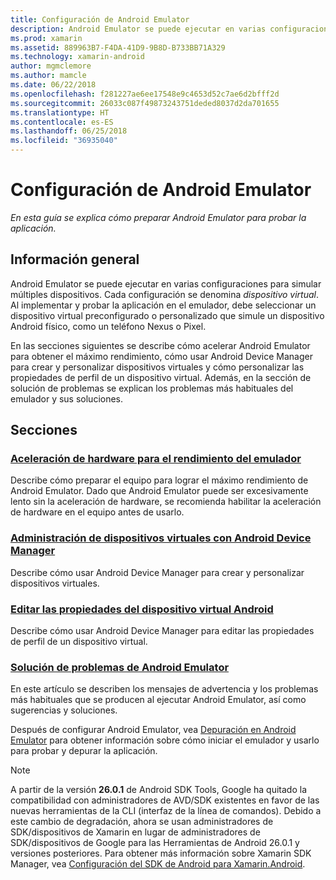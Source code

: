 ```yaml
---
title: Configuración de Android Emulator
description: Android Emulator se puede ejecutar en varias configuraciones para simular múltiples dispositivos. En esta guía se explica cómo preparar Android Emulator para probar la aplicación.
ms.prod: xamarin
ms.assetid: 889963B7-F4DA-41D9-9B8D-B733BB71A329
ms.technology: xamarin-android
author: mgmclemore
ms.author: mamcle
ms.date: 06/22/2018
ms.openlocfilehash: f281227ae6ee17548e9c4653d52c7ae6d2bfff2d
ms.sourcegitcommit: 26033c087f49873243751deded8037d2da701655
ms.translationtype: HT
ms.contentlocale: es-ES
ms.lasthandoff: 06/25/2018
ms.locfileid: "36935040"
---
```

# <a name="android-emulator-setup"></a>Configuración de Android Emulator

_En esta guía se explica cómo preparar Android Emulator para probar la aplicación._


## <a name="overview"></a>Información general

Android Emulator se puede ejecutar en varias configuraciones para simular múltiples dispositivos. Cada configuración se denomina _dispositivo virtual_. Al implementar y probar la aplicación en el emulador, debe seleccionar un dispositivo virtual preconfigurado o personalizado que simule un dispositivo Android físico, como un teléfono Nexus o Pixel.

En las secciones siguientes se describe cómo acelerar Android Emulator para obtener el máximo rendimiento, cómo usar Android Device Manager para crear y personalizar dispositivos virtuales y cómo personalizar las propiedades de perfil de un dispositivo virtual. Además, en la sección de solución de problemas se explican los problemas más habituales del emulador y sus soluciones.

## <a name="sections"></a>Secciones

### <a name="hardware-acceleration-for-emulator-performanceandroidget-startedinstallationandroid-emulatorhardware-accelerationmd"></a>[Aceleración de hardware para el rendimiento del emulador](~/android/get-started/installation/android-emulator/hardware-acceleration.md)

Describe cómo preparar el equipo para lograr el máximo rendimiento de Android Emulator.
Dado que Android Emulator puede ser excesivamente lento sin la aceleración de hardware, se recomienda habilitar la aceleración de hardware en el equipo antes de usarlo.

### <a name="managing-virtual-devices-with-the-android-device-managerandroidget-startedinstallationandroid-emulatordevice-managermd"></a>[Administración de dispositivos virtuales con Android Device Manager](~/android/get-started/installation/android-emulator/device-manager.md)

Describe cómo usar Android Device Manager para crear y personalizar dispositivos virtuales.

### <a name="editing-android-virtual-device-propertiesandroidget-startedinstallationandroid-emulatordevice-propertiesmd"></a>[Editar las propiedades del dispositivo virtual Android](~/android/get-started/installation/android-emulator/device-properties.md)

Describe cómo usar Android Device Manager para editar las propiedades de perfil de un dispositivo virtual.

### <a name="android-emulator-troubleshootingandroidget-startedinstallationandroid-emulatortroubleshootingmd"></a>[Solución de problemas de Android Emulator](~/android/get-started/installation/android-emulator/troubleshooting.md)

En este artículo se describen los mensajes de advertencia y los problemas más habituales que se producen al ejecutar Android Emulator, así como sugerencias y soluciones.

Después de configurar Android Emulator, vea [Depuración en Android Emulator](~/android/deploy-test/debugging/debug-on-emulator.md) para obtener información sobre cómo iniciar el emulador y usarlo para probar y depurar la aplicación.


> [!NOTE]
> A partir de la versión **26.0.1** de Android SDK Tools, Google ha quitado la compatibilidad con administradores de AVD/SDK existentes en favor de las nuevas herramientas de la CLI (interfaz de la línea de comandos). Debido a este cambio de degradación, ahora se usan administradores de SDK/dispositivos de Xamarin en lugar de administradores de SDK/dispositivos de Google para las Herramientas de Android 26.0.1 y versiones posteriores. Para obtener más información sobre Xamarin SDK Manager, vea [Configuración del SDK de Android para Xamarin.Android](~/android/get-started/installation/android-sdk.md).

